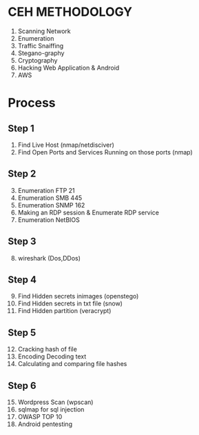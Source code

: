 # CEH METHODOLOGY

1. Scanning Network
2. Enumeration
3. Traffic Snaiffing 
4. Stegano-graphy
5. Cryptography
6. Hacking Web Application & Android
7. AWS




# Process

## Step 1

1. Find Live Host (nmap/netdisciver)
2. Find Open Ports and Services Running on those ports (nmap)

## Step 2

3. Enumeration FTP 21
4. Enumeration SMB 445
5. Enumeration SNMP 162
6. Making an RDP session & Enumerate RDP service
7. Enumeration NetBIOS

## Step 3

8. wireshark 
 (Dos,DDos)

## Step 4 

9. Find Hidden secrets inimages (openstego)
10. Find Hidden secrets in txt file (snow)
11. Find Hidden partition (veracrypt)

## Step 5 

12. Cracking hash of file 
13. Encoding Decoding text
14. Calculating and comparing file hashes

## Step 6

15. Wordpress Scan (wpscan)
16. sqlmap for sql injection
17. OWASP TOP 10
18. Android pentesting 
